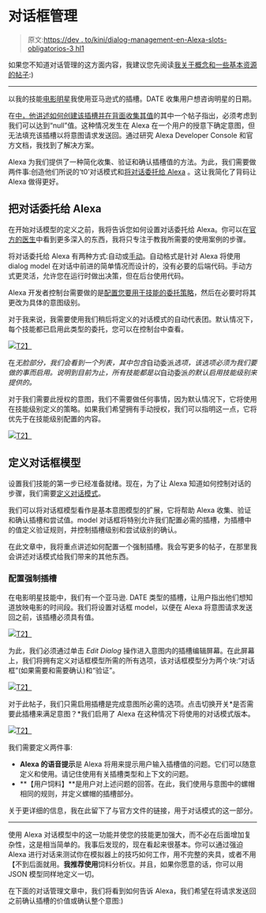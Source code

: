# 对话框管理

> 原文:[https://dev . to/kini/dialog-management-en-Alexa-slots-obligatorios-3 hl1](https://dev.to/kini/dialog-management-en-alexa-slots-obligatorios-3hl1)

如果您不知道对话管理的这方面内容，我建议您先阅读[我关于概念和一些基本资源的帖子](https://dev.to/kini/dialog-management-en-alexa-introduccion-y-referencias-2dpb-temp-slug-1175086):)

* * *

以我的技能[电影明星](https://www.amazon.es/Kinisoftware-Estrenos-de-cine/dp/B07MKCLZ62/ref=sr_1_1?s=alexa-skills&ie=UTF8&qid=1545905661&sr=1-1)我使用亚马逊式的插槽。DATE 收集用户想咨询明星的日期。

在[中，他讲述如何创建该插槽并在背面收集其值](https://kinisoftware.com/creando-un-custom-skill-para-alexa-vi-anadiendo-un-slot-a-nuestro-intent/)的其中一个帖子指出，必须考虑到我们可以达到“null”值。这种情况发生在 Alexa 在一个用户的授意下确定意图，但无法填充该插槽以将意图请求发送回。通过研究 Alexa Developer Console 和官方文档，我找到了解决方案。

Alexa 为我们提供了一种简化收集、验证和确认插槽值的方法。为此，我们需要做两件事:创造他们所说的‘t0’对话模式和[将对话委托给 Alexa](https://developer.amazon.com/docs/custom-skills/delegate-dialog-to-alexa.html) 。这让我简化了背码让 Alexa 做得更好。

## [](#delegar-el-di%C3%A1logo-a-alexa)把对话委托给 Alexa

在开始对话模型的定义之前，我将告诉您如何设置对话委托给 Alexa。你可以在[官方的医生](https://developer.amazon.com/docs/custom-skills/delegate-dialog-to-alexa.html#ways-to-delegate-the-dialog-to-alexa)中看到更多深入的东西，我将只专注于教我所需要的使用案例的步骤。

将对话委托给 Alexa 有两种方式:自动或[手动](https://developer.amazon.com/docs/custom-skills/delegate-dialog-to-alexa.html#manual-delegation-scenarios)。自动格式是针对 Alexa 将使用 dialog model 在对话中前进的简单情况而设计的，没有必要的后端代码。手动方式更灵活，允许您在运行时做出决策，但在后台使用代码。

Alexa 开发者控制台需要做的是[配置您要用于技能的委托策略](https://developer.amazon.com/docs/custom-skills/delegate-dialog-to-alexa.html#configure-delegation)，然后在必要时将其更改为具体的意图级别。

对于我来说，我需要使用我们稍后将定义的对话模式的自动代表团。默认情况下，每个技能都已启用此类型的委托，您可以在控制台中查看。

[![](../Images/0d05d863e58cfcc4ab8298cf8c066943.png)T2】](https://res.cloudinary.com/practicaldev/image/fetch/s--lkA89o8_--/c_limit%2Cf_auto%2Cfl_progressive%2Cq_auto%2Cw_880/https://www.kinisoftware.com/content/images/2019/03/Screenshot-2019-03-24-at-12.57.05.png)

在*无脸部分，我们会看到一个列表，其中包含*自动委派*选项，该选项必须为我们要做的事而启用。说明到目前为止，所有技能都是以*自动委派*的默认启用技能级别来提供的。*

对于我们需要此授权的意图，我们不需要做任何事情，因为默认情况下，它将使用在技能级别定义的策略。如果我们希望拥有手动授权，我们可以指明这一点，它将优先于在技能级别配置的内容。

[![](../Images/6653b4d1e5f967cb12336cc8a0ab58eb.png)T2】](https://res.cloudinary.com/practicaldev/image/fetch/s--q7huWiNS--/c_limit%2Cf_auto%2Cfl_progressive%2Cq_auto%2Cw_880/https://www.kinisoftware.com/content/images/2019/03/Screenshot-2019-03-24-at-13.00.08.png)

## [](#definir-el-dialog-model)定义对话框模型

设置我们技能的第一步已经准备就绪。现在，为了让 Alexa 知道如何控制对话的步骤，我们需要[定义对话模式](https://developer.amazon.com/docs/custom-skills/define-the-dialog-to-collect-and-confirm-required-information.html)。

我们可以将对话框模型看作是基本意图模型的扩展，它将帮助 Alexa 收集、验证和确认插槽和尝试值。model 对话框将特别允许我们配置必需的插槽，为插槽中的值定义验证规则，并控制插槽级别和尝试级别的确认。

在此文章中，我将重点讲述如何配置一个强制插槽。我会写更多的帖子，在那里我会讲述对话模式给我们带来的其他东西。

### [](#configurando-un-slot-obligatorio)配置强制插槽

在电影明星技能中，我们有一个亚马逊. DATE 类型的插槽，让用户指出他们想知道放映电影的时间段。我们将设置对话框 model，以便在 Alexa 将意图请求发送回之前，该插槽必须具有值。

[![](../Images/29d57a55a5b59d6855f194dba4fcfa19.png)T2】](https://res.cloudinary.com/practicaldev/image/fetch/s--sST2kFnT--/c_limit%2Cf_auto%2Cfl_progressive%2Cq_auto%2Cw_880/https://www.kinisoftware.com/content/images/2019/03/Screenshot-2019-03-24-at-13.26.58.png)

为此，我们必须通过单击 *Edit Dialog* 操作进入意图内的插槽编辑屏幕。在此屏幕上，我们将拥有定义对话框模型所需的所有选项，该对话框模型分为两个块:“对话框”(如果需要和需要确认)和“验证”。

[![](../Images/cd3cfb2958fe743b2d6714c8dcc489d6.png)T2】](https://res.cloudinary.com/practicaldev/image/fetch/s--ww6FUDo1--/c_limit%2Cf_auto%2Cfl_progressive%2Cq_auto%2Cw_880/https://www.kinisoftware.com/content/images/2019/03/Screenshot-2019-03-24-at-13.27.42.png)

对于此帖子，我们只需启用插槽是完成意图所必需的选项。点击切换开关*是否需要此插槽来满足意图？*我们启用了 Alexa 在这种情况下将使用的对话模式版本。

[![](../Images/4ac044ec5300a4f4b07b14f5d1c52823.png)T2】](https://res.cloudinary.com/practicaldev/image/fetch/s--EVbyU7o0--/c_limit%2Cf_auto%2Cfl_progressive%2Cq_auto%2Cw_880/https://www.kinisoftware.com/content/images/2019/03/Screenshot-2019-03-24-at-13.28.38.png)

我们需要定义两件事:

*   **Alexa 的语音提示**是 Alexa 将用来提示用户输入插槽值的问题。它们可以随意定义和使用。请记住使用有关插槽类型和上下文的问题。
*   **【用户饲料】**是用户对上述问题的回答。在此，我们使用与意图中的螺帽相同的规则，并定义螺帽的插槽部分。

关于更详细的信息，我在此留下了与官方文件的链接，用于对话模式的这一部分。

* * *

使用 Alexa 对话模型中的这一功能并使您的技能更加强大，而不必在后面增加复杂性，这是相当简单的。我事后发现的，现在看起来很基本。你可以通过强迫 Alexa 进行对话来测试你在模拟器上的技巧如何工作，用不完整的夹具，或者不用【不到后面就用。**我推荐使用**饲料分析仪。并且，如果你愿意的话，你可以用 JSON 模型同样地定义一切。

在下面的对话管理文章中，我们将看到如何告诉 Alexa，我们希望在将请求发送回之前确认插槽的价值或确认整个意图:)